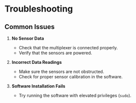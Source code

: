 # Troubleshooting

## Common Issues
1. **No Sensor Data**
   - Check that the multiplexer is connected properly.
   - Verify that the sensors are powered.

2. **Incorrect Data Readings**
   - Make sure the sensors are not obstructed.
   - Check for proper sensor calibration in the software.

3. **Software Installation Fails**
   - Try running the software with elevated privileges (`sudo`).